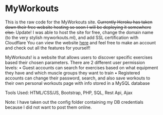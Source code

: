 # MyWorkouts

This is the raw code for the MyWorkouts site. 
~~Currently Heroku has taken down their free website hosting so soon I will be deploying it somewhere else.~~
Update!
I was able to host the site for free, change the domain name (to the very stylish myworkouts.ml), and add SSL certification with Cloudflare
You can view the website [here](https://myworkouts.ml) and feel free to make an account and check out all the features for yourself!

MyWorkouts! is a website that allows users to discover specific exercises based their chosen parameters.
There are 2 different user permission levels: 
 • Guest accounts can search for exercises based on what equipment they have and which muscle groups they want to train
 • Registered accounts can change their password, search, and also save workouts to their own personal workouts page with info stored in a MySQL database

Tools Used: HTML/CSS/JS, Bootstrap, PHP, SQL, Rest Api, Ajax

Note: I have taken out the config folder containing my DB credentials because I did not want to post them online.
